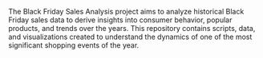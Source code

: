 The Black Friday Sales Analysis project aims to analyze historical Black Friday sales data to derive insights into consumer behavior, popular products, and trends over the years. This repository contains scripts, data, and visualizations created to understand the dynamics of one of the most significant shopping events of the year.
